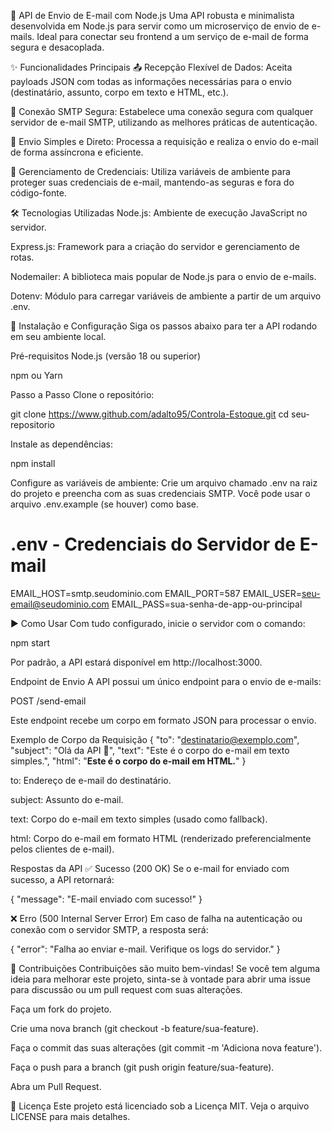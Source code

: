 📧 API de Envio de E-mail com Node.js
Uma API robusta e minimalista desenvolvida em Node.js para servir como um microserviço de envio de e-mails. Ideal para conectar seu frontend a um serviço de e-mail de forma segura e desacoplada.

✨ Funcionalidades Principais
📤 Recepção Flexível de Dados: Aceita payloads JSON com todas as informações necessárias para o envio (destinatário, assunto, corpo em texto e HTML, etc.).

🔌 Conexão SMTP Segura: Estabelece uma conexão segura com qualquer servidor de e-mail SMTP, utilizando as melhores práticas de autenticação.

🚀 Envio Simples e Direto: Processa a requisição e realiza o envio do e-mail de forma assíncrona e eficiente.

🔐 Gerenciamento de Credenciais: Utiliza variáveis de ambiente para proteger suas credenciais de e-mail, mantendo-as seguras e fora do código-fonte.

🛠️ Tecnologias Utilizadas
Node.js: Ambiente de execução JavaScript no servidor.

Express.js: Framework para a criação do servidor e gerenciamento de rotas.

Nodemailer: A biblioteca mais popular de Node.js para o envio de e-mails.

Dotenv: Módulo para carregar variáveis de ambiente a partir de um arquivo .env.

🔧 Instalação e Configuração
Siga os passos abaixo para ter a API rodando em seu ambiente local.

Pré-requisitos
Node.js (versão 18 ou superior)

npm ou Yarn

Passo a Passo
Clone o repositório:

git clone https://www.github.com/adalto95/Controla-Estoque.git
cd seu-repositorio


Instale as dependências:

npm install


Configure as variáveis de ambiente: Crie um arquivo chamado .env na raiz do projeto e preencha com as suas credenciais SMTP. Você pode usar o arquivo .env.example (se houver) como base.

# .env - Credenciais do Servidor de E-mail

EMAIL_HOST=smtp.seudominio.com
EMAIL_PORT=587
EMAIL_USER=seu-email@seudominio.com
EMAIL_PASS=sua-senha-de-app-ou-principal


▶️ Como Usar
Com tudo configurado, inicie o servidor com o comando:

npm start


Por padrão, a API estará disponível em http://localhost:3000.

Endpoint de Envio
A API possui um único endpoint para o envio de e-mails:

POST /send-email

Este endpoint recebe um corpo em formato JSON para processar o envio.

Exemplo de Corpo da Requisição
{
  "to": "destinatario@exemplo.com",
  "subject": "Olá da API 👋",
  "text": "Este é o corpo do e-mail em texto simples.",
  "html": "<strong>Este é o corpo do e-mail em HTML.</strong>"
}


to: Endereço de e-mail do destinatário.

subject: Assunto do e-mail.

text: Corpo do e-mail em texto simples (usado como fallback).

html: Corpo do e-mail em formato HTML (renderizado preferencialmente pelos clientes de e-mail).

Respostas da API
✅ Sucesso (200 OK)
Se o e-mail for enviado com sucesso, a API retornará:

{
  "message": "E-mail enviado com sucesso!"
}


❌ Erro (500 Internal Server Error)
Em caso de falha na autenticação ou conexão com o servidor SMTP, a resposta será:

{
  "error": "Falha ao enviar e-mail. Verifique os logs do servidor."
}


🤝 Contribuições
Contribuições são muito bem-vindas! Se você tem alguma ideia para melhorar este projeto, sinta-se à vontade para abrir uma issue para discussão ou um pull request com suas alterações.

Faça um fork do projeto.

Crie uma nova branch (git checkout -b feature/sua-feature).

Faça o commit das suas alterações (git commit -m 'Adiciona nova feature').

Faça o push para a branch (git push origin feature/sua-feature).

Abra um Pull Request.

📝 Licença
Este projeto está licenciado sob a Licença MIT. Veja o arquivo LICENSE para mais detalhes.
